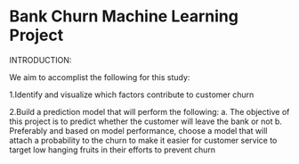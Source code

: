 # Bank Churn Machine Learning Project

INTRODUCTION:

We aim to accomplist the following for this study:

1.Identify and visualize which factors contribute to customer churn

2.Build a prediction model that will perform the following:
a. The objective of this project is to predict whether the customer will leave the bank or not
b. Preferably and based on model performance, choose a model that will attach a probability to the churn to make it easier for customer service to target low hanging fruits in their efforts to prevent churn

